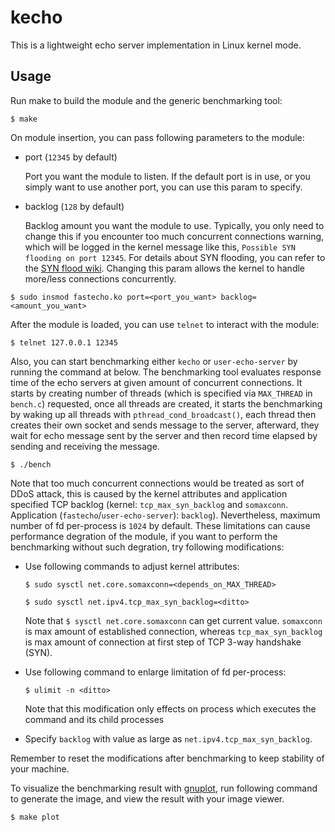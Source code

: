 # kecho

This is a lightweight echo server implementation in Linux kernel mode.

## Usage

Run make to build the module and the generic benchmarking tool:
```
$ make
```

On module insertion, you can pass following parameters to the module:
  - port (`12345` by default)

    Port you want the module to listen. If the default port is in use, or you simply want to use another port, you can use this param to specify.
  - backlog (`128` by default)

    Backlog amount you want the module to use. Typically, you only need to change this if you encounter too much concurrent connections warning, which will be logged in the kernel message like this, `Possible SYN flooding on port 12345`. For details about SYN flooding, you can refer to the [SYN flood wiki](https://en.wikipedia.org/wiki/SYN_flood). Changing this param allows the kernel to handle more/less connections concurrently.
```
$ sudo insmod fastecho.ko port=<port_you_want> backlog=<amount_you_want>
```

After the module is loaded, you can use `telnet` to interact with the module:
```
$ telnet 127.0.0.1 12345
```

Also, you can start benchmarking either `kecho` or `user-echo-server` by running the command at below. The benchmarking tool evaluates response time of the echo servers at given amount of concurrent connections. It starts by creating number of threads (which is specified via `MAX_THREAD` in `bench.c`) requested, once all threads are created, it starts the benchmarking by waking up all threads with `pthread_cond_broadcast()`, each thread then creates their own socket and sends message to the server, afterward, they wait for echo message sent by the server and then record time elapsed by sending and receiving the message.
```
$ ./bench
```
 
Note that too much concurrent connections would be treated as sort of DDoS attack, this is caused by the kernel attributes and application specified TCP backlog (kernel: `tcp_max_syn_backlog` and `somaxconn`. Application (`fastecho`/`user-echo-server`): `backlog`). Nevertheless, maximum number of fd per-process is `1024` by default. These limitations can cause performance degration of the module, if you want to perform the benchmarking without such degration, try following modifications:

- Use following commands to adjust kernel attributes:
    ```
    $ sudo sysctl net.core.somaxconn=<depends_on_MAX_THREAD>
    ```
    ```
    $ sudo sysctl net.ipv4.tcp_max_syn_backlog=<ditto>
    ```
    Note that `$ sysctl net.core.somaxconn` can get current value. `somaxconn` is max amount of established connection, whereas `tcp_max_syn_backlog` is max amount of connection at first step of TCP 3-way handshake (SYN).

- Use following command to enlarge limitation of fd per-process:
  ```
  $ ulimit -n <ditto>
  ```
  Note that this modification only effects on process which executes the command and its child processes

- Specify `backlog` with value as large as `net.ipv4.tcp_max_syn_backlog`.

Remember to reset the modifications after benchmarking to keep stability of your machine.

To visualize the benchmarking result with [gnuplot](http://www.gnuplot.info/), run following command to generate the image, and view the result with your image viewer.
```
$ make plot
```